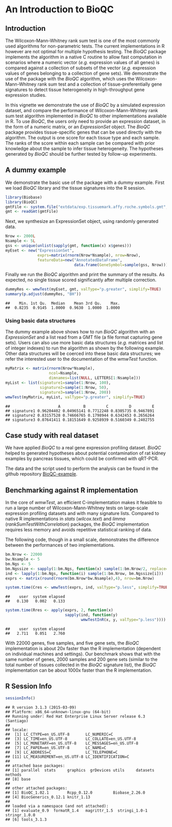 <!--
%\VignetteEngine{knitr::docco_linear}
%\VignetteIndexEntry{BioQC: The kidney expression example}
-->

An Introduction to **BioQC**
============================


Introduction
------------

The Wilcoxon-Mann-Whitney rank sum test is one of the most commonly used algorithms for non-parametric tests. The current implementations in R however are not optimal for multiple hypothesis testing. The *BioQC* package implements the algorithm in a native C routine to allow fast computation in scenarios where a numeric vector (*e.g.* expression values of all genes) is compared against a collection of subsets of the vector (*e.g.* expression values of genes belonging to a collection of gene sets). We demonstrate the use of the package with the *BioQC* algorithm, which uses the Wilcoxon-Mann-Whitney rank sum test and a collection of tissue-preferentially gene signatures to detect tissue heterogeneity in high-throughput gene expression studies. 

In this vignette we demonstrate the use of *BioQC* by a simulated expression dataset, and compare the performance of Wilcoxon-Mann-Whitney rank sum test algorithm implemented in *BioQC* to other implementations available in R. To use *BioQC*, the users only need to provide an expression dataset, in the form of a numeric matrix, or an *ExpressionSet* object. The *BioQC* package provides tissue-specific genes that can be used directly with the algorithm. The output is one score for each tissue type and each sample. The ranks of the score within each sample can be compared with prior knowledge about the sample to infer tissue heterogeneity. The hypotheses generated by *BioQC* should be further tested by follow-up experiments.



A dummy example
---------------
We demonstrate the basic use of the package with a dummy example. First we load *BioQC* library and the tissue signatures into the R session.




```r
library(Biobase)
library(BioQC)
gmtFile <- system.file("extdata/exp.tissuemark.affy.roche.symbols.gmt", package="BioQC")
gmt <- readGmt(gmtFile)
```

Next, we synthesize an ExpressionSet object, using randomly generated data.


```r
Nrow <- 2000L
Nsample <- 5L
gss <- unique(unlist(sapply(gmt, function(x) x$genes)))
myEset <- new("ExpressionSet",
              exprs=matrix(rnorm(Nrow*Nsample), nrow=Nrow),
              featureData=new("AnnotatedDataFrame",
                              data.frame(GeneSymbol=sample(gss, Nrow))))
```

Finally we run the *BioQC* algorithm and print the summary of the results. As expected, no single tissue scored significantly after multiple correction.


```r
dummyRes <- wmwTest(myEset, gmt, valType="p.greater", simplify=TRUE)
summary(p.adjust(dummyRes, "BH"))
```

```
##    Min. 1st Qu.  Median    Mean 3rd Qu.    Max. 
##  0.8235  0.9145  1.0000  0.9630  1.0000  1.0000
```



### Using basic data structures
The dummy example above shows how to run *BioQC* algorithm with an *ExpressionSet* and a list read from a GMT file (a file format capturing gene sets). Users can also use more basic data structures (*e.g.* matrices and list of integer indexes) to run the algorithm as shown by the following example. Other data structures will be coerced into these basic data structures; we refer the interested user to the documentation of the *wmwTest* function.


```r
myMatrix <- matrix(rnorm(Nrow*Nsample),
                   ncol=Nsample,
                   dimnames=list(NULL, LETTERS[1:Nsample]))
myList <- list(signature1=sample(1:Nrow, 100),
               signature2=sample(1:Nrow, 50),
               signature3=sample(1:Nrow, 200))
wmwTest(myMatrix, myList, valType="p.greater", simplify=TRUE)
```

```
##                     A          B         C         D         E
## signature1 0.96204402 0.04965141 0.7712248 0.8305735 0.9467891
## signature2 0.83157528 0.74666765 0.1798944 0.6342453 0.2656264
## signature3 0.07641411 0.18151649 0.9258939 0.5160349 0.2402755
```


Case study with real dataset
----------------------------
We have applied *BioQC* to a real gene expression profiling dataset. *BioQC* helped to generated hypotheses about potential contamination of rat kidney examples by pancreas tissues, which could be confirmed with qRT-PCR. 

The data and the script used to perform the analysis can be found in the github repository [BioQC-example](https://github.com/Accio/BioQC-example). 



Benchmarking against R implementation
-------------------------------------
In the core of *wmwTest*, an efficient C-implementation makes it feasible to run a large number of Wilcoxon-Mann-Whitney tests on large-scale expression profiling datasets and with many signature lists. Compared to native R implementations in *stats* (*wilcox.text*) and *limma* (*rankSumTestWithCorrelation*) packages, the *BioQC* implementation requires less memory and avoids repetitive statistical ranking of data.

The following code, though in a small scale, demonstrates the difference between the performances of two implementations.


```r
bm.Nrow <- 22000
bw.Nsample <- 5
bm.Ngs <- 5
bm.Ngssize <- sapply(1:bm.Ngs, function(x) sample(1:bm.Nrow/2, replace=TRUE))
ind <- lapply(1:bm.Ngs, function(i) sample(1:bm.Nrow, bm.Ngssize[i]))
exprs <- matrix(round(rnorm(bm.Nrow*bw.Nsample),4), nrow=bm.Nrow)

system.time(Cres <- wmwTest(exprs, ind, valType="p.less", simplify=TRUE))
```

```
##    user  system elapsed 
##   0.130   0.002   0.133
```

```r
system.time(Rres <- apply(exprs, 2, function(x)
                          sapply(ind, function(y)
                                 wmwTestInR(x, y, valType="p.less"))))
```

```
##    user  system elapsed 
##   2.711   0.051   2.760
```

With 22000 genes, five samples, and five gene sets, the *BioQC* implementation is about 20x faster than the R implementation (dependent on individual machines and settings). Our benchmark shows that with the same number of genes, 2000 samples and 200 gene sets (similar to the total number of tissues collected in the *BioQC* signature list), the *BioQC* implementation can be about 1000x faster than the R implementation.



R Session Info
----------------

```r
sessionInfo()
```

```
## R version 3.1.3 (2015-03-09)
## Platform: x86_64-unknown-linux-gnu (64-bit)
## Running under: Red Hat Enterprise Linux Server release 6.3 (Santiago)
## 
## locale:
##  [1] LC_CTYPE=en_US.UTF-8       LC_NUMERIC=C              
##  [3] LC_TIME=en_US.UTF-8        LC_COLLATE=en_US.UTF-8    
##  [5] LC_MONETARY=en_US.UTF-8    LC_MESSAGES=en_US.UTF-8   
##  [7] LC_PAPER=en_US.UTF-8       LC_NAME=C                 
##  [9] LC_ADDRESS=C               LC_TELEPHONE=C            
## [11] LC_MEASUREMENT=en_US.UTF-8 LC_IDENTIFICATION=C       
## 
## attached base packages:
## [1] parallel  stats     graphics  grDevices utils     datasets  methods  
## [8] base     
## 
## other attached packages:
## [1] BioQC_1.02.1        Rcpp_0.12.0         Biobase_2.26.0     
## [4] BiocGenerics_0.12.1 knitr_1.13         
## 
## loaded via a namespace (and not attached):
## [1] evaluate_0.9  formatR_1.4   magrittr_1.5  stringi_1.0-1 stringr_1.0.0
## [6] tools_3.1.3
```
